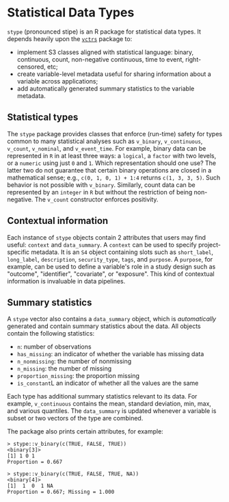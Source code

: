# Statistical Data Types

`stype` (pronounced stipe) is an R package for statistical data types. It depends heavily upon the [`vctrs`](https://github.com/r-lib/vctrs) package to:

* implement S3 classes aligned with statistical language: binary, continuous, count, non-negative continuous, time to event, right-censored, etc;
* create variable-level metadata useful for sharing information about a variable across applications;
* add automatically generated summary statistics to the variable metadata.

## Statistical types

The `stype` package provides classes that enforce (run-time) safety for types common to many statistical analyses such as `v_binary`, `v_continuous`, `v_count`, `v_nominal`, and `v_event_time`. For example, binary data can be represented in `R` in at least three ways: a `logical`, a `factor` with two levels, or a `numeric` using just `0` and `1`. Which representation should one use? The latter two do not guarantee that certain binary operations are closed in a mathematical sense; e.g., `c(0, 1, 0, 1) + 1:4` returns `c(1, 3, 3, 5)`. Such behavior is not possible with `v_binary`. Similarly, count data can be represented by an `integer` in `R` but without the restriction of being non-negative. The `v_count` constructor enforces positivity.

## Contextual information

Each instance of `stype` objects contain 2 attributes that users may find useful: `context` and `data_summary`. A `context` can be used to specify project-specific metadata. It is an `S4` object containing slots such as `short_label`, `long_label`, `description`, `security_type`, `tags`, and `purpose`. A `purpose`, for example, can be used to define a variable's role in a study design such as "outcome", "identifier", "covariate", or "exposure". This kind of contextual information is invaluable in data pipelines.

## Summary statistics

A `stype` vector also contains a `data_summary` object, which is  *automatically* generated and contain summary statistics about the data. All objects contain the following statistics:

* `n`: number of observations 
* `has_missing`: an indicator of whether the variable has missing data
* `n_nonmissing`: the number of nonmissing
* `n_missing`: the number of missing
* `proportion_missing`: the proportion missing
* `is_constant`L an indicator of whether all the values are the same

Each type has additional summary statistics relevant to its data. For example, `v_continuous` contains the mean, standard deviation, min, max, and various quantiles. The `data_summary` is updated whenever a variable is subset or two vectors of the type are combined.

The package also prints certain attributes, for example:

```
> stype::v_binary(c(TRUE, FALSE, TRUE))
<binary[3]>
[1] 1 0 1
Proportion = 0.667
```

```
> stype::v_binary(c(TRUE, FALSE, TRUE, NA))
<binary[4]>
[1]  1  0  1 NA
Proportion = 0.667; Missing = 1.000
```

